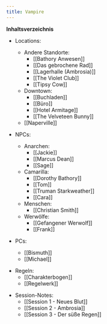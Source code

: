 ```yaml
---
title: Vampire
---
```

**Inhaltsverzeichnis**
- Locations:
	- Andere Standorte:
		- [[Bathory Anwesen]]
		- [[Das gebrochene Rad]]
		- [[Lagerhalle (Ambrosia)]]
		- [[The Violet Club]]
		- [[Tipsy Cow]]
	* Downtown:
		* [[Buchladen]]
		* [[Büro]]
		* [[Hotel Armitage]]
		* [[The Velveteen Bunny]]
	* [[Naperville]]

- NPCs:
	- Anarchen:
		- [[Jackie]]
		- [[Marcus Dean]]
		- [[Sage]]
	- Camarilla:
		- [[Dorothy Bathory]]
		- [[Tom]]
		- [[Truman Starkweather]]
		- [[Cara]]
	* Menschen:
		* [[Christian Smith]]
	- Werwölfe:
		- [[Gefangener Werwolf]]
		- [[Frank]]
- PCs:
	- [[Bismuth]]
	- [[Michael]]
* Regeln:
	* [[Charakterbogen]]
	* [[Regelwerk]]
- Session-Notes:
	- [[Session 1 - Neues Blut]]
	- [[Session 2 - Ambrosia]]
	- [[Session 3 - Der süße Regen]]